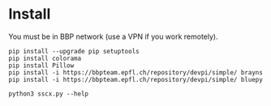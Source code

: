# Install

You must be in BBP network (use a VPN if you work remotely).

```
pip install --upgrade pip setuptools
pip install colorama
pip install Pillow
pip install -i https://bbpteam.epfl.ch/repository/devpi/simple/ brayns
pip install -i https://bbpteam.epfl.ch/repository/devpi/simple/ bluepy
```

```
python3 sscx.py --help
```
